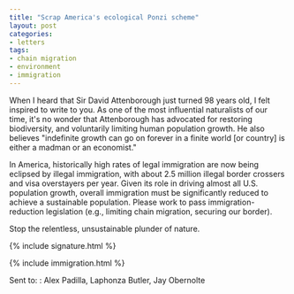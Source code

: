 ```yaml
---
title: "Scrap America's ecological Ponzi scheme"
layout: post
categories:
- letters
tags:
- chain migration
- environment
- immigration
---
```


When I heard that Sir David Attenborough just turned 98 years old, I felt inspired to write to you. As one of the most influential naturalists of our time, it's no wonder that Attenborough has advocated for restoring biodiversity, and voluntarily limiting human population growth. He also believes "indefinite growth can go on forever in a finite world [or country] is either a madman or an economist."

In America, historically high rates of legal immigration are now being eclipsed by illegal immigration, with about 2.5 million illegal border crossers and visa overstayers per year. Given its role in driving almost all U.S. population growth, overall immigration must be significantly reduced to achieve a sustainable population. Please work to pass immigration-reduction legislation (e.g., limiting chain migration, securing our border).

Stop the relentless, unsustainable plunder of nature.

{% include signature.html %}

{% include immigration.html %}

Sent to:
: Alex Padilla, Laphonza Butler, Jay Obernolte
